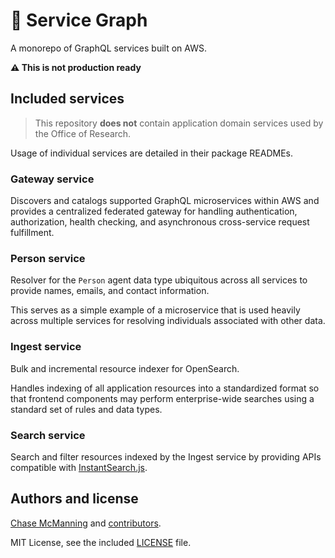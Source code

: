 
# 🍱 Service Graph

A monorepo of GraphQL services built on AWS.

**⚠ This is not production ready**

## Included services

>This repository **does not** contain application domain services used by the Office of Research.

Usage of individual services are detailed in their package READMEs.

### Gateway service

Discovers and catalogs supported GraphQL microservices within AWS and provides a centralized federated gateway for handling authentication, authorization, health checking, and asynchronous cross-service request fulfillment.

### Person service

Resolver for the `Person` agent data type ubiquitous across all services to provide names, emails, and contact information.

This serves as a simple example of a microservice that is used heavily across multiple services for resolving individuals associated with other data.

### Ingest service

Bulk and incremental resource indexer for OpenSearch.

Handles indexing of all application resources into a standardized format so that frontend components may perform enterprise-wide searches using a standard set of rules and data types.

### Search service

Search and filter resources indexed by the Ingest service by providing APIs compatible with [InstantSearch.js](https://www.algolia.com/doc/guides/building-search-ui/what-is-instantsearch/js/).


## Authors and license

[Chase McManning](https://github.com/McManning) and [contributors](https://github.com/osuresearch/ripple/graphs/contributors).

MIT License, see the included [LICENSE](LICENSE.md) file.
